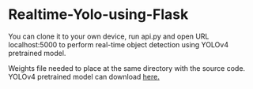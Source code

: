 # Realtime-Yolo-using-Flask
You can clone it to your own device, run api.py and open URL localhost:5000 to perform real-time object detection using YOLOv4 pretrained model. 

Weights file needed to place at the same directory with the source code.
YOLOv4 pretrained model can download [here.](https://github.com/AlexeyAB/darknethttps://github.com/AlexeyAB/darknet/releases/download/darknet_yolo_v3_optimal/yolov4.weights) 
